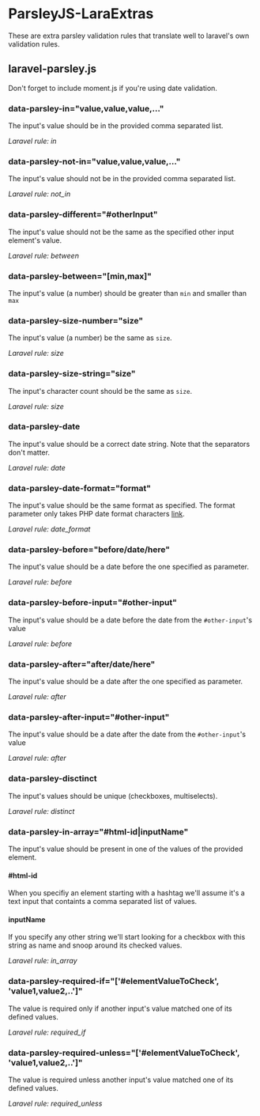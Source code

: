 # ParsleyJS-LaraExtras
These are extra parsley validation rules that translate well to laravel's own validation rules.

## laravel-parsley.js

Don't forget to include moment.js if you're using date validation.

### data-parsley-in="value,value,value,..."

The input's value should be in the provided comma separated list.

*Laravel rule: in*

### data-parsley-not-in="value,value,value,..."

The input's value should not be in the provided comma separated list.

*Laravel rule: not_in*

### data-parsley-different="#otherInput"

The input's value should not be the same as the specified other input element's value.

*Laravel rule: between*

### data-parsley-between="[min,max]"

The input's value (a number) should be greater than `min` and smaller than `max`

### data-parsley-size-number="size"

The input's value (a number) be the same as `size`.

*Laravel rule: size*

### data-parsley-size-string="size"

The input's character count should be the same as `size`.

*Laravel rule: size*

### data-parsley-date

The input's value should be a correct date string.
Note that the separators don't matter.

*Laravel rule: date*

### data-parsley-date-format="format"

The input's value should be the same format as specified.
The format parameter only takes PHP date format characters [link](http://php.net/manual/en/function.date.php#refsect1-function.date-parameters).

*Laravel rule: date_format*

### data-parsley-before="before/date/here"

The input's value should be a date before the one specified as parameter.

*Laravel rule: before*

### data-parsley-before-input="#other-input"

The input's value should be a date before the date from the `#other-input`'s value

*Laravel rule: before*

### data-parsley-after="after/date/here"

The input's value should be a date after the one specified as parameter.

*Laravel rule: after*

### data-parsley-after-input="#other-input"

The input's value should be a date after the date from the `#other-input`'s value

*Laravel rule: after*

### data-parsley-disctinct

The input's values should be unique (checkboxes, multiselects).

*Laravel rule: distinct*

### data-parsley-in-array="#html-id|inputName"

The input's value should be present in one of the values of the provided element.

#### #html-id

When you specifiy an element starting with a hashtag we'll assume it's a text input that containts a comma separated list of values.

#### inputName

If you specify any other string we'll start looking for a checkbox with this string as name and snoop around its checked values.

*Laravel rule: in_array*

### data-parsley-required-if="['#elementValueToCheck', 'value1,value2,..']"

The value is required only if another input's value matched one of its defined values.

*Laravel rule: required_if*

### data-parsley-required-unless="['#elementValueToCheck', 'value1,value2,..']"

The value is required unless another input's value matched one of its defined values.

*Laravel rule: required_unless*
